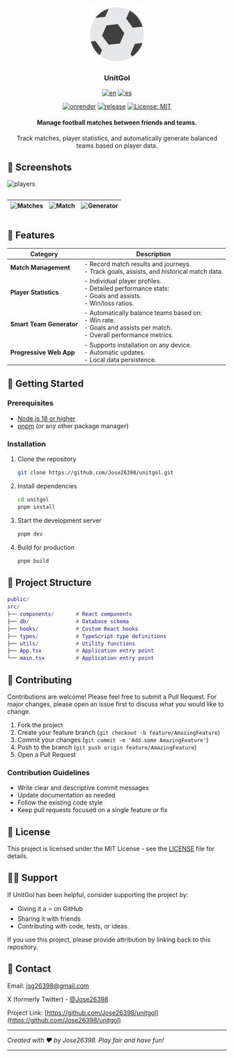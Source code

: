 <div align="center">
    <img src="public/icons/icon-128x128.png" width="128" height="128"> 
    <h3>UnitGol</h3>

[![en](https://img.shields.io/badge/lang-en-17a2b8.svg)](https://github.com/Jose26398/unitgol/blob/master/README.md)
[![es](https://img.shields.io/badge/lang-es-ffc107.svg)](https://github.com/Jose26398/unitgol/blob/master/README.es.md)

[![onrender](https://img.shields.io/badge/onrender-online-1eb854?labelColor=black&logo=render&style=flat-square)](https://unitgol.onrender.com)
[![release](https://img.shields.io/github/v/release/Jose26398/unitgol?labelColor=black&logo=github&style=flat-square)](https://github.com/Jose26398/unitgol/releases)
[![License: MIT](https://img.shields.io/badge/License-MIT-ffc107.svg)](https://opensource.org/licenses/MIT)

</div>

<div align="center">
    <h4>Manage football matches between friends and teams.</h4>

Track matches, player statistics, and automatically generate balanced teams based on player data.

</div>

## 📸 Screenshots

![players](https://github.com/user-attachments/assets/3ccbd11d-3676-4719-a77e-3a45a994bcb1)
<div style="display: flex; justify-content: space-between;">

| ![Matches](https://github.com/user-attachments/assets/54d51da2-a17d-4cf9-b5f8-b63629b65db5) | ![Match](https://github.com/user-attachments/assets/244ec828-2f6e-4ad0-ab8c-21d20930012a) | ![Generator](https://github.com/user-attachments/assets/d5ab2d69-cefa-4813-b78b-0597694e1a57) |
|---|---|---|

</div>


## 🌟 Features

| **Category**          | **Description**                                                                                      |
|-----------------------|--------------------------------------------------------------------------------------------------|
| **Match Management**   | - Record match results and journeys.<br>- Track goals, assists, and historical match data.         |
| **Player Statistics**  | - Individual player profiles.<br>- Detailed performance stats:<br>  - Goals and assists.<br>  - Win/loss ratios. |
| **Smart Team Generator** | - Automatically balance teams based on:<br>  - Win rate.<br>  - Goals and assists per match.<br>  - Overall performance metrics. |
| **Progressive Web App**| - Supports installation on any device.<br>- Automatic updates.<br>- Local data persistence. |

## 🚀 Getting Started

### Prerequisites

- [Node.js 18 or higher](https://nodejs.org/en/)
- [pnpm](https://pnpm.io/) (or any other package manager)

### Installation

1. Clone the repository

    ```bash
    git clone https://github.com/Jose26398/unitgol.git
    ```

2. Install dependencies

    ```bash
    cd unitgol
    pnpm install
    ```

3. Start the development server

    ```bash
    pnpm dev
    ```

4. Build for production

    ```bash
    pnpm build
    ```

## 📁 Project Structure

```lua
public/
src/
├── components/       # React components
├── db/               # Database schema
├── hooks/            # Custom React hooks
├── types/            # TypeScript type definitions
├── utils/            # Utility functions
├── App.tsx           # Application entry point
└── main.tsx          # Application entry point
```

## 🤝 Contributing

Contributions are welcome! Please feel free to submit a Pull Request. For major changes, please open an issue first to discuss what you would like to change.

1. Fork the project
2. Create your feature branch (`git checkout -b feature/AmazingFeature`)
3. Commit your changes (`git commit -m 'Add some AmazingFeature'`)
4. Push to the branch (`git push origin feature/AmazingFeature`)
5. Open a Pull Request

### Contribution Guidelines

- Write clear and descriptive commit messages
- Update documentation as needed
- Follow the existing code style
- Keep pull requests focused on a single feature or fix

## 📝 License

This project is licensed under the MIT License - see the [LICENSE](LICENSE) file for details.

## 🙋‍♂️ Support

If UnitGol has been helpful, consider supporting the project by:

- Giving it a ⭐ on GitHub
- Sharing it with friends
- Contributing with code, tests, or ideas.

If you use this project, please provide attribution by linking back to this repository.

## 📧 Contact

Email: <jsg26398@gmail.com>

X (formerly Twitter) - [@Jose26398](https://x.com/Jose26398)

Project Link: [https://github.com/Jose26398/unitgol](https://github.com/Jose26398/unitgol)

---

_Created with ❤️ by Jose26398. Play fair and have fun!_

---
